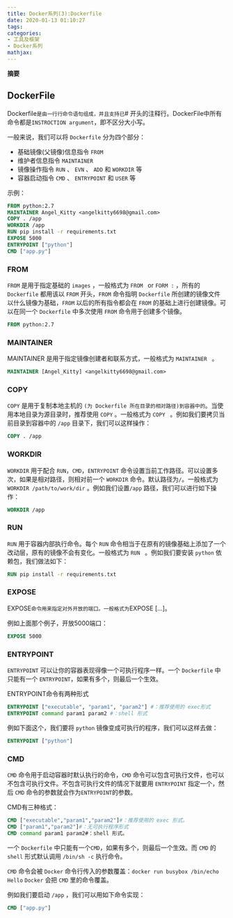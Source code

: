 ```yaml
---
title: Docker系列(3):Dockerfile
date: 2020-01-13 01:10:27
tags:
categories:
- 工具及框架
- Docker系列
mathjax:
---
```

**摘要**
<!--more-->

## DockerFile

Dockerfile` 是由一行行命令语句组成，并且支持已 `# 开头的注释行。DockerFile中所有命令都是`INSTROCTION argument`，即不区分大小写。

一般来说，我们可以将 `Dockerfile` 分为四个部分：

- 基础镜像(父镜像)信息指令 `FROM`
- 维护者信息指令 `MAINTAINER`
- 镜像操作指令 `RUN` 、 `EVN` 、 `ADD` 和 `WORKDIR` 等
- 容器启动指令 `CMD` 、 `ENTRYPOINT` 和 `USER` 等

示例：

```dockerfile
FROM python:2.7
MAINTAINER Angel_Kitty <angelkitty6698@gmail.com>
COPY . /app
WORKDIR /app
RUN pip install -r requirements.txt
EXPOSE 5000
ENTRYPOINT ["python"]
CMD ["app.py"]
```

### FROM

`FROM` 是用于指定基础的 `images` ，一般格式为 `FROM ` or `FORM :` ，所有的 `Dockerfile` 都用该以 `FROM` 开头，`FROM` 命令指明 `Dockerfile` 所创建的镜像文件以什么镜像为基础，`FROM` 以后的所有指令都会在 `FROM` 的基础上进行创建镜像。可以在同一个 `Dockerfile` 中多次使用 `FROM` 命令用于创建多个镜像。

```dockerfile
FROM python:2.7
```

### MAINTAINER

MAINTAINER 是用于指定镜像创建者和联系方式，一般格式为 `MAINTAINER ` 。

```dockerfile
MAINTAINER [Angel_Kitty] <angelkitty6698@gmail.com>
```

### COPY

`COPY` 是用于复制本地主机的 `` (为 Dockerfile 所在目录的相对路径)到容器中的 ``。当使用本地目录为源目录时，推荐使用 `COPY` 。一般格式为 `COPY ` 。例如我们要拷贝当前目录到容器中的 `/app` 目录下，我们可以这样操作：

```dockerfile
COPY . /app
```

### WORKDIR

`WORKDIR` 用于配合 `RUN`，`CMD`，`ENTRYPOINT` 命令设置当前工作路径。可以设置多次，如果是相对路径，则相对前一个 `WORKDIR` 命令。默认路径为`/`。一般格式为 `WORKDIR /path/to/work/dir` 。例如我们设置`/app` 路径，我们可以进行如下操作：

```dockerfile
WORKDIR /app
```

### RUN

`RUN` 用于容器内部执行命令。每个 `RUN` 命令相当于在原有的镜像基础上添加了一个改动层，原有的镜像不会有变化。一般格式为 `RUN ` 。例如我们要安装 `python` 依赖包，我们做法如下：

```dockerfile
RUN pip install -r requirements.txt
```

### EXPOSE

EXPOSE` 命令用来指定对外开放的端口。一般格式为 `EXPOSE  [...]。

例如上面那个例子，开放5000端口：

```dockerfile
EXPOSE 5000
```

### ENTRYPOINT

`ENTRYPOINT` 可以让你的容器表现得像一个可执行程序一样。一个 `Dockerfile` 中只能有一个 `ENTRYPOINT`，如果有多个，则最后一个生效。

ENTRYPOINT命令有两种形式

```dockerfile
ENTRYPOINT ["executable", "param1", "param2"] #：推荐使用的 exec形式
ENTRYPOINT command param1 param2 #：shell 形式
```

例如下面这个，我们要将 `python` 镜像变成可执行的程序，我们可以这样去做：

```dockerfile
ENTRYPOINT ["python"]
```

### CMD

`CMD` 命令用于启动容器时默认执行的命令，`CMD` 命令可以包含可执行文件，也可以不包含可执行文件。不包含可执行文件的情况下就要用 `ENTRYPOINT` 指定一个，然后 `CMD` 命令的参数就会作为`ENTRYPOINT`的参数。

CMD有三种格式：

```dockerfile
CMD ["executable","param1","param2"]#：推荐使用的 exec 形式。
CMD ["param1","param2"]#：无可执行程序形式
CMD command param1 param2#：shell 形式。
```

一个 `Dockerfile` 中只能有一个`CMD`，如果有多个，则最后一个生效。而 `CMD` 的 `shell` 形式默认调用 `/bin/sh -c` 执行命令。

`CMD` 命令会被 `Docker` 命令行传入的参数覆盖：`docker run busybox /bin/echo Hello` `Docker` 会把 `CMD` 里的命令覆盖。

例如我们要启动 `/app` ，我们可以用如下命令实现：

```dockerfile
CMD ["app.py"]
```

## 